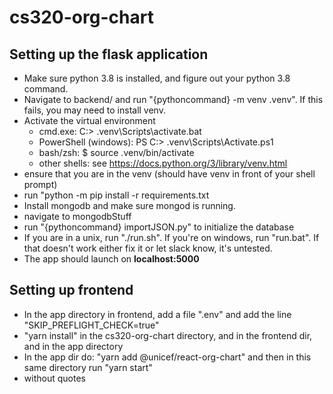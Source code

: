 # cs320-org-chart

## Setting up the flask application

* Make sure python 3.8 is installed, and figure out your python 3.8 command.
* Navigate to backend/ and run "{pythoncommand} -m venv .venv". If this fails, you may need to install venv.
* Activate the virtual environment
    - cmd.exe: C:\> .venv\Scripts\activate.bat
    - PowerShell (windows): PS C:\> .venv\Scripts\Activate.ps1
    - bash/zsh: $ source .venv/bin/activate
    - other shells: see https://docs.python.org/3/library/venv.html
* ensure that you are in the venv (should have venv in front of your shell prompt)
* run "python -m pip install -r requirements.txt
* Install mongodb and make sure mongod is running.
* navigate to mongodbStuff
* run "{pythoncommand} importJSON.py" to initialize the database
* If you are in a unix, run "./run.sh". If you're on windows, run "run.bat". If that doesn't work either fix it or let slack know, it's untested.
* The app should launch on **localhost:5000**



## Setting up frontend

* In the app directory in frontend, add a file ".env" and add the line "SKIP_PREFLIGHT_CHECK=true"
* "yarn install" in the cs320-org-chart directory, and in the frontend dir, and in the app directory
* In the app dir do: "yarn add @unicef/react-org-chart" and then in this same directory run "yarn start"
* without quotes



